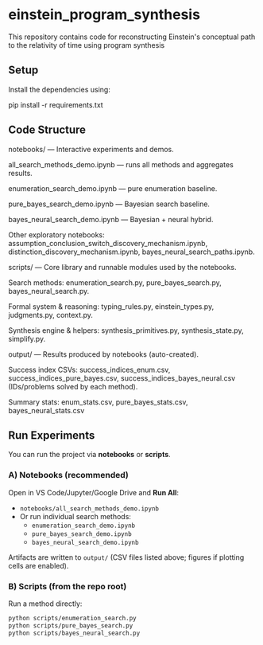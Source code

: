 # einstein_program_synthesis
This repository contains code for reconstructing Einstein's conceptual path to the relativity of time using program synthesis

## Setup

Install the dependencies using:

pip install -r requirements.txt

## Code Structure

notebooks/ — Interactive experiments and demos.

all_search_methods_demo.ipynb — runs all methods and aggregates results.

enumeration_search_demo.ipynb — pure enumeration baseline.

pure_bayes_search_demo.ipynb — Bayesian search baseline.

bayes_neural_search_demo.ipynb — Bayesian + neural hybrid.

Other exploratory notebooks: assumption_conclusion_switch_discovery_mechanism.ipynb, distinction_discovery_mechanism.ipynb, bayes_neural_search_paths.ipynb.

scripts/ — Core library and runnable modules used by the notebooks.

Search methods: enumeration_search.py, pure_bayes_search.py, bayes_neural_search.py.

Formal system & reasoning: typing_rules.py, einstein_types.py, judgments.py, context.py.

Synthesis engine & helpers: synthesis_primitives.py, synthesis_state.py, simplify.py.

output/ — Results produced by notebooks (auto-created).

Success index CSVs: success_indices_enum.csv, success_indices_pure_bayes.csv, success_indices_bayes_neural.csv (IDs/problems solved by each method).

Summary stats: enum_stats.csv, pure_bayes_stats.csv, bayes_neural_stats.csv 

## Run Experiments

You can run the project via **notebooks** or **scripts**.

### A) Notebooks (recommended)
Open in VS Code/Jupyter/Google Drive and **Run All**:
- `notebooks/all_search_methods_demo.ipynb` 
- Or run individual search methods:
  - `enumeration_search_demo.ipynb`
  - `pure_bayes_search_demo.ipynb`
  - `bayes_neural_search_demo.ipynb`

Artifacts are written to `output/` (CSV files listed above; figures if plotting cells are enabled).

### B) Scripts (from the repo root)
Run a method directly:
```bash
python scripts/enumeration_search.py
python scripts/pure_bayes_search.py
python scripts/bayes_neural_search.py